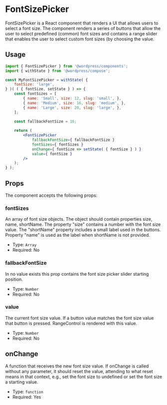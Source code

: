 # FontSizePicker

FontSizePicker is a React component that renders a UI that allows users to select a font size.
The component renders a series of buttons that allow the user to select predefined (common) font sizes and contains a range slider that enables the user to select custom font sizes (by choosing the value.

## Usage


```jsx
import { FontSizePicker } from '@wordpress/components';
import { withState } from '@wordpress/compose';

const MyFontSizePicker = withState( {
	fontSize: 'large',
} )( ( { fontSize, setState } ) => { 
	const fontSizes = [
		{ name: 'Small', size: 12, slug: 'small', },
		{ name: 'Medium', size: 16, slug: 'medium', },
		{ name: 'Large', size: 20, slug: 'large', },
	];

	const fallbackFontSize = 16;
	
	return ( 
		<FontSizePicker 
			fallbackFontSize={ fallbackFontSize }
			fontSizes={ fontSizes } 
			onChange={ fontSize => setState( { fontSize } ) } 
			value={ fontSize }
		/>
	); 
} );
```

## Props

The component accepts the following props:

### fontSizes

An array of font size objects. The object should contain properties size, name, shortName.
The property "size" contains a number with the font size value. The "shortName" property includes a small label used in the buttons. Property "name" is used as the label when shortName is not provided.

- Type: `Array`
- Required: No

### fallbackFontSize

In no value exists this prop contains the font size picker slider starting position.

- Type: `Number`
- Required: No

### value

The current font size value. If a button value matches the font size value that button is pressed. RangeControl is rendered with this value.

- Type: `Number`
- Required: No

## onChange

A function that receives the new font size value.
If onChange is called without any parameter, it should reset the value, attending to what reset means in that context, e.g., set the font size to undefined or set the font size a starting value.

- Type: `function`
- Required: Yes


